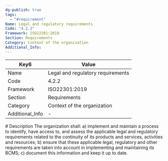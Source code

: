 ```yaml
---
dg-publish: true
tags:
  - "#requirement"
Name: Legal and regulatory requirements
Code: "4.2.2"
Framework: ISO22301:2019
Section: Requirements
Category: Context of the organization
Additional_Info: 
---
```


<div><table class="dataview table-view-table"><thead class="table-view-thead"><tr class="table-view-tr-header"><th class="table-view-th"><span>Key</span><span class="dataview small-text">6</span></th><th class="table-view-th"><span>Value</span></th></tr></thead><tbody class="table-view-tbody"><tr><td><span>Name</span></td><td><span>Legal and regulatory requirements</span></td></tr><tr><td><span>Code</span></td><td><span>4.2.2</span></td></tr><tr><td><span>Framework</span></td><td><span>ISO22301:2019</span></td></tr><tr><td><span>Section</span></td><td><span>Requirements</span></td></tr><tr><td><span>Category</span></td><td><span>Context of the organization</span></td></tr><tr><td><span>Additional_Info</span></td><td><span>-</span></td></tr></tbody></table></div>
# Description
The organization shall: a) implement and maintain a process to identify, have access to, and assess the applicable legal and regulatory requirements related to the continuity of its products and services, activities and resources; b) ensure that these applicable legal, regulatory and other requirements are taken into account in implementing and maintaining its BCMS; c) document this information and keep it up to date. 

